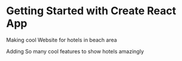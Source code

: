 # Getting Started with Create React App

 Making cool Website for hotels in beach area 

Adding So many cool features to show hotels amazingly 